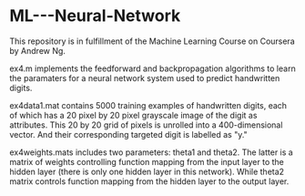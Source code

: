 # ML---Neural-Network

This repository is in fulfillment of the Machine Learning Course on Coursera by Andrew Ng.

ex4.m implements the feedforward and backpropagation algorithms to learn the paramaters for a neural network system used to predict handwritten digits.

ex4data1.mat contains 5000 training examples of handwritten digits, each of which has a 20 pixel by 20 pixel grayscale image of the digit as attributes. This 20 by 20 grid of pixels is unrolled into a 400-dimensional vector. And their corresponding targeted digit is labelled as "y."

ex4weights.mats includes two parameters: theta1 and theta2. The latter is a matrix of weights controlling function mapping from the input layer to the hidden layer (there is only one hidden layer in this network). While theta2 matrix controls function mapping from the hidden layer to the output layer.
